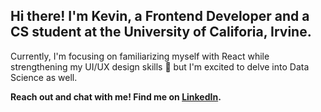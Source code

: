 ## Hi there! I'm Kevin, a Frontend Developer and a CS student at the University of Califoria, Irvine.

Currently, I'm focusing on familiarizing myself with React while strengthening my UI/UX design skills 🎨 but I'm excited to delve into Data Science as well.

**Reach out and chat with me! Find me on [LinkedIn](https://www.linkedin.com/in/kevinwu098/).**

<!--
**KevinWu098/KevinWu098** is a ✨ _special_ ✨ repository because its `README.md` (this file) appears on your GitHub profile.

Here are some ideas to get you started:

- 🔭 I’m currently working on ...
- 🌱 I’m currently learning ...
- 👯 I’m looking to collaborate on ...
- 🤔 I’m looking for help with ...
- 💬 Ask me about ...
- 📫 How to reach me: ...
- 😄 Pronouns: ...
- ⚡ Fun fact: ...
-->
